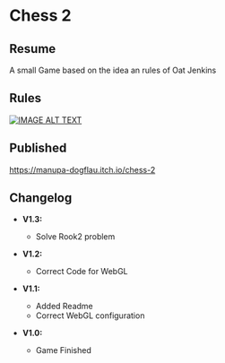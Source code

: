# Chess 2

## Resume

A small Game based on the idea an rules of Oat Jenkins

## Rules

[![IMAGE ALT TEXT](https://img.youtube.com/vi/mcivL8u176Y/0.jpg)](https://www.youtube.com/watch?v=mcivL8u176Y&t "Chess 2")

## Published

https://manupa-dogflau.itch.io/chess-2

## Changelog

- **V1.3:**
    - Solve Rook2 problem

- **V1.2:**
    - Correct Code for WebGL

- **V1.1:** 
    - Added Readme
    - Correct WebGL configuration

- **V1.0:**
    - Game Finished

